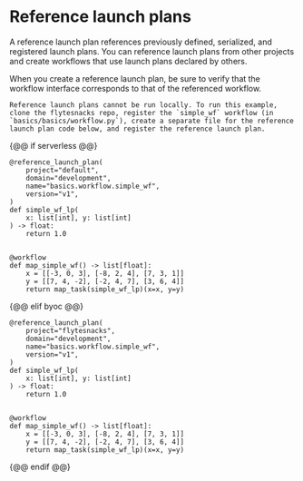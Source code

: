 # Reference launch plans

A reference launch plan references previously defined, serialized, and registered launch plans. You can reference launch plans from other projects and create workflows that use launch plans declared by others.

When you create a reference launch plan, be sure to verify that the workflow interface corresponds to that of the referenced workflow.

```{note}
Reference launch plans cannot be run locally. To run this example, clone the flytesnacks repo, register the `simple_wf` workflow (in `basics/basics/workflow.py`), create a separate file for the reference launch plan code below, and register the reference launch plan.
```

{@@ if serverless @@}
```{code-block} python
@reference_launch_plan(
    project="default",
    domain="development",
    name="basics.workflow.simple_wf",
    version="v1",
)
def simple_wf_lp(
    x: list[int], y: list[int]
) -> float:
    return 1.0


@workflow
def map_simple_wf() -> list[float]:
    x = [[-3, 0, 3], [-8, 2, 4], [7, 3, 1]]
    y = [[7, 4, -2], [-2, 4, 7], [3, 6, 4]]
    return map_task(simple_wf_lp)(x=x, y=y)

```
{@@ elif byoc @@}
```{code-block} python
@reference_launch_plan(
    project="flytesnacks",
    domain="development",
    name="basics.workflow.simple_wf",
    version="v1",
)
def simple_wf_lp(
    x: list[int], y: list[int]
) -> float:
    return 1.0


@workflow
def map_simple_wf() -> list[float]:
    x = [[-3, 0, 3], [-8, 2, 4], [7, 3, 1]]
    y = [[7, 4, -2], [-2, 4, 7], [3, 6, 4]]
    return map_task(simple_wf_lp)(x=x, y=y)

```
{@@ endif @@}

